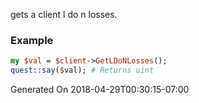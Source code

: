 gets a client l do n losses.
### Example

```perl
my $val = $client->GetLDoNLosses();
quest::say($val); # Returns uint
```


Generated On 2018-04-29T00:30:15-07:00